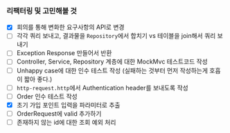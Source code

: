 ### 리팩터링 및 고민해볼 것

- [x] 회의를 통해 변화한 요구사항의 API로 변경
- [ ] 각각 쿼리 보내고, 결과물을 `Repository`에서 합치기 vs 테이블을 join해서 쿼리 보내기
- [ ] Exception Response 만들어서 반환
- [ ] Controller, Service, Repository 계층에 대한 MockMvc 테스트코드 작성
- [ ] Unhappy case에 대한 인수 테스트 작성 (실패하는 것부터 먼저 작성하는게 호흡이 짧아 좋다.)
- [ ] `http-request.http`에서 Authentication header를 보내도록 작성
- [ ] Order 인수 테스트 작성
- [x] 초기 가입 포인트 입력을 파라미터로 추출
- [ ] OrderRequest에 valid 추가하기
- [ ] 존재하지 않는 id에 대한 조회 예외 처리
